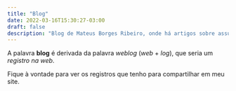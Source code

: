 ```yaml
---
title: "Blog"
date: 2022-03-16T15:30:27-03:00
draft: false
description: "Blog de Mateus Borges Ribeiro, onde há artigos sobre assuntos diversos"
---
```


A palavra **blog** é derivada da palavra *weblog* (*web* + *log*), que seria um *registro na web*.

Fique à vontade para ver os registros que tenho para compartilhar em meu site.

